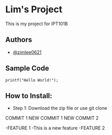 # Lim's Project
This is my project for IPT101B 
## Authors
- [@zimlee0621](https://github.com/zimlee0621)
## Sample Code
```printf("Hello World!");```
## How to Install:
- Step 1: Download the zip file or use git clone

COMMIT 1
NEW COMMIT 1
NEW COMMIT 2

-FEATURE 1
-This is a new feature
-FEATURE 2


